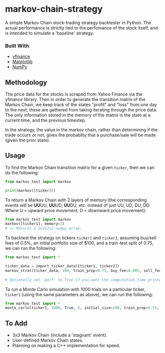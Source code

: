 # markov-chain-strategy
A simple Markov Chain stock-trading strategy backtester in Python. The actual performance is strictly tied to the perfomance of the stock itself, and is intended to simulate a 'baseline' strategy.

### Built With
* [yfinance](https://pypi.org/project/yfinance/)
* [Matplotlib](https://matplotlib.org/)
* [NumPy](https://numpy.org/)

## Methodology
The price data for the stocks is scraped from Yahoo Finance via the yfinance library. Then in order to generate the transition matrix of the Markov Chain, we keep track of the states "profit" and "loss" from one day to the next; these are gathered from taking iterating through the price data. The only information stored in the memory of the matrix is the state at a current time, and the previous timestep.

In the strategy, the value in the markov chain, rather than determining if the trade occurs or not, gives the probablity that a purchase/sale will be made (given the prior state).

## Usage
To find the Markov Chain transition matrix for a given `ticker`, then we can do the following:
```python
from markov_test import markov

print(markov([ticker]))
```

To return a Markov Chain with 2 layers of memory (the corresponding events will be **UU**UU, **UU**UD, **UU**DU, etc. instead of just UU, UD, DU, DD. Where U = upward price movement, D = downward price movement):
```python
from markov_test import markov
markov([ticker1], memory=2)
# >> Returns a 2x2x2x2 numpy array.
```

To backtest the strategy on tickers `ticker1` and `ticker2`, assuming buy/sell fees of 0.5%, an initial portfolio size of $100, and a train-test split of 0.75, we can run the following:
```python
from markov_test import *

ticker_data = import_ticker_data([ticker1, ticker2])
markov_strat(ticker_data, 100, train_prop=0.75, buy_fee=0.005, sell_fee=0.005, perf=False)
             
# Optionally set 'perf' to True if you want the computation time printed.         
```

To run a Monte Carlo simulation with 1000 trials on a particular ticker, `ticker1` (using the same parameters as above), we can run the following:
```python
from markov_test import *
monte_carlo(ticker1, 1000, True, 3, initial_size=100, train_prop=0.75, buy_fee=0.005, sell_fee=0.005)

```

## To Add
* 3x3 Markov Chain (include a 'stagnant' event).
* User-defined Markov Chain states.
* Planning on making a C++ implementation for speed.
